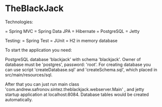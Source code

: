 TheBlackJack
============

Technologies:

 = Spring MVC
 = Spring Data JPA
 = Hibernate
 = PostgreSQL
 = Jetty
 
 Testing:
  = Spring Test
  = JUnit
  = H2 in memory database
 
To start the application you need:

PostgreSQL database 'blackjack' with schema 'blackjack'. Owner of database must be 'postgres', password: 'root'. For creating database you can use script 'createDatabase.sql'
and 'createSchema.sql', which placed in src/main/resources/sql. 

After that you can just run main class 'com.andrew.safronov.sintez.theblackjack.webserver.Main' , and jetty startup application at localhost:8084.
Database tables would be created automatically.




